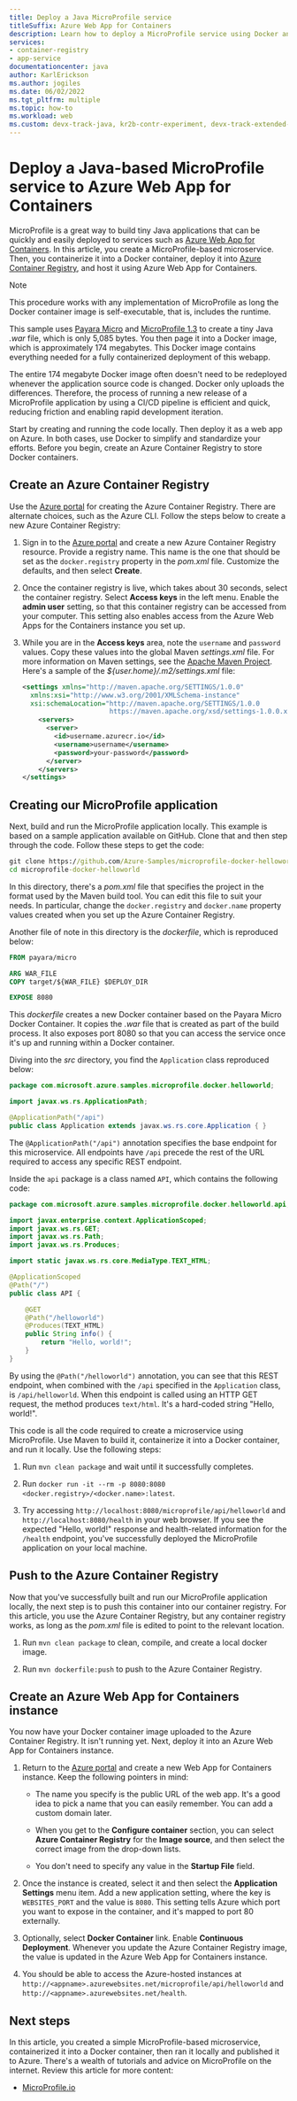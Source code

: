 ```yaml
---
title: Deploy a Java MicroProfile service 
titleSuffix: Azure Web App for Containers
description: Learn how to deploy a MicroProfile service using Docker and Azure Web App for Containers. Build tiny Java applications that can be quickly and easily deployed.
services:
- container-registry
- app-service
documentationcenter: java
author: KarlErickson
ms.author: jogiles
ms.date: 06/02/2022
ms.tgt_pltfrm: multiple
ms.topic: how-to
ms.workload: web
ms.custom: devx-track-java, kr2b-contr-experiment, devx-track-extended-java
---
```


# Deploy a Java-based MicroProfile service to Azure Web App for Containers

MicroProfile is a great way to build tiny Java applications that can be quickly and easily deployed to services such as [Azure Web App for Containers](https://azure.microsoft.com/services/app-service/containers/). In this article, you create a MicroProfile-based microservice. Then, you containerize it into a Docker container, deploy it into [Azure Container Registry](https://azure.microsoft.com/services/container-registry/), and host it using Azure Web App for Containers.

> [!NOTE]
> This procedure works with any implementation of MicroProfile as long the Docker container image is self-executable, that is, includes the runtime.

This sample uses [Payara Micro](https://www.payara.fish/products/payara-micro/) and [MicroProfile 1.3](https://microprofile.io/) to create a tiny Java *.war* file, which is only 5,085 bytes. You then page it into a Docker image, which is approximately 174 megabytes. This Docker image contains everything needed for a fully containerized deployment of this webapp.

The entire 174 megabyte Docker image often doesn't need to be redeployed whenever the application source code is changed. Docker only uploads the differences. Therefore, the process of running a new release of a MicroProfile application by using a CI/CD pipeline is efficient and quick, reducing friction and enabling rapid development iteration.

Start by creating and running the code locally. Then deploy it as a web app on Azure. In both cases, use Docker to simplify and standardize your efforts. Before you begin, create an Azure Container Registry to store Docker containers.

## Create an Azure Container Registry

Use the [Azure portal](https://portal.azure.com) for creating the Azure Container Registry. There are alternate choices, such as the Azure CLI. Follow the steps below to create a new Azure Container Registry:

1. Sign in to the [Azure portal](https://portal.azure.com) and create a new Azure Container Registry resource. Provide a registry name. This name is the one that should be set as the `docker.registry` property in the *pom.xml* file. Customize the defaults, and then select **Create**.

1. Once the container registry is live, which takes about 30 seconds, select the container registry. Select **Access keys** in the left menu. Enable the **admin user** setting, so that this container registry can be accessed from your computer. This setting also enables access from the Azure Web Apps for the Containers instance you set up.

1. While you are in the **Access keys** area, note the `username` and `password` values. Copy these values into the global Maven *settings.xml* file. For more information on Maven settings, see the [Apache Maven Project](https://maven.apache.org/settings.html). Here's a sample of the *${user.home}/.m2/settings.xml* file:

    ```xml
    <settings xmlns="http://maven.apache.org/SETTINGS/1.0.0"
      xmlns:xsi="http://www.w3.org/2001/XMLSchema-instance"
      xsi:schemaLocation="http://maven.apache.org/SETTINGS/1.0.0
                          https://maven.apache.org/xsd/settings-1.0.0.xsd">
        <servers>
          <server>
            <id>username.azurecr.io</id>
            <username>username</username>
            <password>your-password</password>
          </server>
        </servers>
    </settings>
    ```

## Creating our MicroProfile application

Next, build and run the MicroProfile application locally. This example is based on a sample application available on GitHub. Clone that and then step through the code. Follow these steps to get the code:

```cmd
git clone https://github.com/Azure-Samples/microprofile-docker-helloworld.git
cd microprofile-docker-helloworld
```

In this directory, there's a *pom.xml* file that specifies the project in the format used by the Maven build tool. You can edit this file to suit your needs. In particular, change the `docker.registry` and `docker.name` property values created when you set up the Azure Container Registry.

Another file of note in this directory is the *dockerfile*, which is reproduced below:

```dockerfile
FROM payara/micro

ARG WAR_FILE
COPY target/${WAR_FILE} $DEPLOY_DIR

EXPOSE 8080
```

This *dockerfile* creates a new Docker container based on the Payara Micro Docker Container. It copies the *.war* file that is created as part of the build process. It also exposes port 8080 so that you can access the service once it's up and running within a Docker container.

Diving into the *src* directory, you find the `Application` class reproduced below:

```java
package com.microsoft.azure.samples.microprofile.docker.helloworld;

import javax.ws.rs.ApplicationPath;

@ApplicationPath("/api")
public class Application extends javax.ws.rs.core.Application { }
```

The `@ApplicationPath("/api")` annotation specifies the base endpoint for this microservice. All endpoints have `/api` precede the rest of the URL required to access any specific REST endpoint.

Inside the `api` package is a class named `API`, which contains the following code:

```java
package com.microsoft.azure.samples.microprofile.docker.helloworld.api;

import javax.enterprise.context.ApplicationScoped;
import javax.ws.rs.GET;
import javax.ws.rs.Path;
import javax.ws.rs.Produces;

import static javax.ws.rs.core.MediaType.TEXT_HTML;

@ApplicationScoped
@Path("/")
public class API {

    @GET
    @Path("/helloworld")
    @Produces(TEXT_HTML)
    public String info() {
        return "Hello, world!";
    }
}
```

By using the `@Path("/helloworld")` annotation, you can see that this REST endpoint, when combined with the `/api` specified in the `Application` class, is `/api/helloworld`. When this endpoint is called using an HTTP GET request, the method produces `text/html`. It's a hard-coded string "Hello, world!".

This code is all the code required to create a microservice using MicroProfile. Use Maven to build it, containerize it into a Docker container, and run it locally. Use the following steps:

1. Run `mvn clean package` and wait until it successfully completes.

1. Run `docker run -it --rm -p 8080:8080 <docker.registry>/<docker.name>:latest`.

1. Try accessing `http://localhost:8080/microprofile/api/helloworld` and `http://localhost:8080/health` in your web browser. If you see the expected "Hello, world!" response and health-related information for the `/health` endpoint, you've successfully deployed the MicroProfile application on your local machine.

## Push to the Azure Container Registry

Now that you've successfully built and run our MicroProfile application locally, the next step is to push this container into our container registry. For this article, you use the Azure Container Registry, but any container registry works, as long as the *pom.xml* file is edited to point to the relevant location.

1. Run `mvn clean package` to clean, compile, and create a local docker image.

2. Run `mvn dockerfile:push` to push to the Azure Container Registry.

## Create an Azure Web App for Containers instance

You now have your Docker container image uploaded to the Azure Container Registry. It isn't running yet. Next, deploy it into an Azure Web App for Containers instance.

1. Return to the [Azure portal](https://portal.azure.com) and create a new Web App for Containers instance. Keep the following pointers in mind:

   - The name you specify is the public URL of the web app. It's a good idea to pick a name that you can easily remember. You can add a custom domain later.

   - When you get to the **Configure container** section, you can select **Azure Container Registry** for the **Image source**, and then select the correct image from the drop-down lists.

   - You don't need to specify any value in the **Startup File** field.

1. Once the instance is created, select it and then select the **Application Settings** menu item. Add a new application setting, where the key is `WEBSITES_PORT` and the value is `8080`. This setting tells Azure which port you want to expose in the container, and it's mapped to port 80 externally.

1. Optionally, select **Docker Container** link. Enable **Continuous Deployment**. Whenever you update the Azure Container Registry image, the value is updated in the Azure Web App for Containers instance.

1. You should be able to access the Azure-hosted instances at `http://<appname>.azurewebsites.net/microprofile/api/helloworld` and `http://<appname>.azurewebsites.net/health`.

## Next steps

In this article, you created a simple MicroProfile-based microservice, containerized it into a Docker container, then ran it locally and published it to Azure. There's a wealth of tutorials and advice on MicroProfile on the internet. Review this article for more content:

- [MicroProfile.io](https://microprofile.io/)
